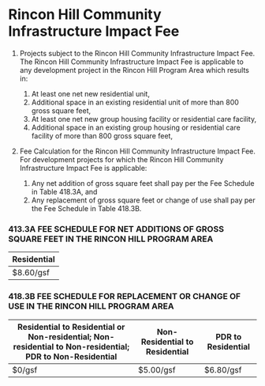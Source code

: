# Rincon Hill Community Infrastructure Impact Fee

1. Projects subject to the Rincon Hill Community Infrastructure Impact Fee. The Rincon Hill Community Infrastructure Impact Fee is applicable to any development project in the Rincon Hill Program Area which results in:
    1. At least one net new residential unit,
    1. Additional space in an existing residential unit of more than 800 gross square feet,
    1. At least one net new group housing facility or residential care facility,
    1. Additional space in an existing group housing or residential care facility of more than 800 gross square feet,


1. Fee Calculation for the Rincon Hill Community Infrastructure Impact Fee. For development projects for which the Rincon Hill Community Infrastructure Impact Fee is applicable:
    1. Any net addition of gross square feet shall pay per the Fee Schedule in Table 418.3A, and
    1. Any replacement of gross square feet or change of use shall pay per the Fee Schedule in Table 418.3B.

### 413.3A FEE SCHEDULE FOR NET ADDITIONS OF GROSS SQUARE FEET IN THE RINCON HILL PROGRAM AREA

| Residential |
| --- |
| $8.60/gsf |

### 418.3B FEE SCHEDULE FOR REPLACEMENT OR CHANGE OF USE IN THE RINCON HILL PROGRAM AREA

| Residential to Residential or Non-residential; Non-residential to Non-residential; PDR to Non-Residential | Non-Residential to Residential| PDR to Residential |
| --- | --- | --- |
| $0/gsf | $5.00/gsf | $6.80/gsf |
